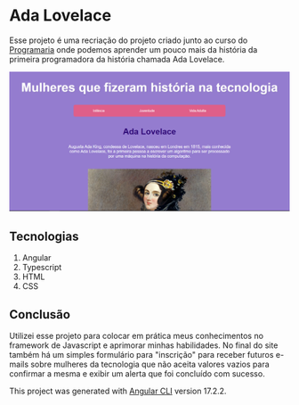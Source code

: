 # Ada Lovelace

Esse projeto é uma recriação do projeto criado junto ao curso do [Programaria](https://www.programaria.org/) onde podemos aprender um pouco mais da história da primeira programadora da história chamada Ada Lovelace.

![Preview do projeto](src\assets\preview.png)

## Tecnologias
1. Angular
2. Typescript
3. HTML
4. CSS

## Conclusão
Utilizei esse projeto para colocar em prática meus conhecimentos no framework de Javascript e aprimorar minhas habilidades. No final do site também há um simples formulário para "inscrição" para receber futuros e-mails sobre mulheres da tecnologia que não aceita valores vazios para confirmar a mesma e exibir um alerta que foi concluído com sucesso.

This project was generated with [Angular CLI](https://github.com/angular/angular-cli) version 17.2.2.